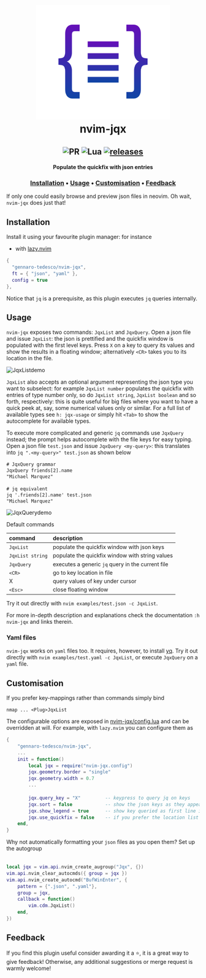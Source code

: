 <h1 align="center">
  <br>
  <img width="350" height="300" src="examples/logo.png">
  <br>
  nvim-jqx
  <br>
</h1>

<h2 align="center">
  <img alt="PR" src="https://img.shields.io/badge/PRs-welcome-brightgreen.svg?style=flat"/>
  <img alt="Lua" src="https://img.shields.io/badge/lua-%232C2D72.svg?&style=flat&logo=lua&logoColor=white"/>
  <a href="https://github.com/gennaro-tedesco/nvim-jqx/releases/latest">
    <img alt="releases" src="https://img.shields.io/github/release/gennaro-tedesco/nvim-jqx"/>
  </a>
</h2>

<h4 align="center">Populate the quickfix with json entries</h4>

<h3 align="center">
  <a href="#Installation">Installation</a> •
  <a href="#Usage">Usage</a> •
  <a href="#Customisation">Customisation</a> •
  <a href="#Feedback">Feedback</a>
</h3>

If only one could easily browse and preview json files in neovim. Oh wait, `nvim-jqx` does just that!

## Installation

Install it using your favourite plugin manager: for instance

- with [lazy.nvim](https://github.com/folke/lazy.nvim)

```lua
{
  "gennaro-tedesco/nvim-jqx",
  ft = { "json", "yaml" },
  config = true
},
```

Notice that `jq` is a prerequisite, as this plugin executes `jq` queries internally.

## Usage

`nvim-jqx` exposes two commands: `JqxList` and `JqxQuery`.
Open a json file and issue `JqxList`: the json is prettified and the quickfix window is populated with the first level keys. Press `X` on a key to query its values and show the results in a floating window; alternatively `<CR>` takes you to its location in the file.

![JqxListdemo](https://user-images.githubusercontent.com/15387611/113495463-4bd24500-94f2-11eb-88b5-64c1ee965886.gif)

`JqxList` also accepts an optional argument representing the json type you want to subselect: for example `JqxList number` populates the quickfix with entries of type number only, so do `JqxList string`, `JqxList boolean` and so forth, respectively: this is quite useful for big files where you want to have a quick peek at, say, some numerical values only or similar. For a full list of available types see `h: jqx-usage` or simply hit `<Tab>` to show the autocomplete for available types.

To execute more complicated and generic `jq` commands use `JqxQuery` instead; the prompt helps autocomplete with the file keys for easy typing. Open a json file `test.json` and issue `JqxQuery <my-query>`: this translates into `jq ".<my-query>" test.json` as shown below

```
# JqxQuery grammar
JqxQuery friends[2].name
"Michael Marquez"

# jq equivalent
jq '.friends[2].name' test.json
"Michael Marquez"
```

![JqxQuerydemo](https://user-images.githubusercontent.com/15387611/113495732-ab7d2000-94f3-11eb-8781-0497771b60a1.gif)

Default commands

| command          | description                                       |
| :--------------- | :------------------------------------------------ |
| `JqxList`        | populate the quickfix window with json keys       |
| `JqxList string` | populate the quickfix window with string values   |
| `JqxQuery`       | executes a generic `jq` query in the current file |
| `<CR>`           | go to key location in file                        |
| X                | query values of key under cursor                  |
| `<Esc>`          | close floating window                             |

Try it out directly with `nvim examples/test.json -c JqxList`.

For more in-depth description and explanations check the documentation `:h nvim-jqx` and links therein.

### Yaml files

`nvim-jqx` works on `yaml` files too. It requires, however, to install [yq](https://github.com/mikefarah/yq). Try it out directly with `nvim examples/test.yaml -c JqxList`, or execute `JqxQuery` on a `yaml` file.

## Customisation

If you prefer key-mappings rather than commands simply bind

```
nmap ... <Plug>JqxList
```

The configurable options are exposed in [nvim-jqx/config.lua](https://github.com/gennaro-tedesco/nvim-jqx/blob/master/lua/nvim-jqx/config.lua) and can be overridden at will. For example, with `lazy.nvim` you can configure them as

```lua
{
    "gennaro-tedesco/nvim-jqx",
    ...
    init = function()
        local jqx = require("nvim-jqx.config")
        jqx.geometry.border = "single"
        jqx.geometry.width = 0.7
        ...

        jqx.query_key = "X"         -- keypress to query jq on keys
        jqx.sort = false            -- show the json keys as they appear instead of sorting them alphabetically
        jqx.show_legend = true      -- show key queried as first line in the jqx floating window
        jqx.use_quickfix = false    -- if you prefer the location list
    end,
}
```

Why not automatically formatting your `json` files as you open them? Set up the autogroup

```lua

local jqx = vim.api.nvim_create_augroup("Jqx", {})
vim.api.nvim_clear_autocmds({ group = jqx })
vim.api.nvim_create_autocmd("BufWinEnter", {
	pattern = {".json", ".yaml"},
	group = jqx,
	callback = function()
		vim.cdm.JqxList()
	end,
})
```

## Feedback

If you find this plugin useful consider awarding it a ⭐, it is a great way to give feedback! Otherwise, any additional suggestions or merge request is warmly welcome!
